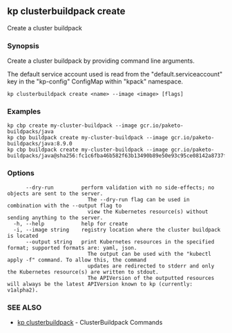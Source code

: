 ## kp clusterbuildpack create

Create a cluster buildpack

### Synopsis

Create a cluster buildpack by providing command line arguments.

The default service account used is read from the "default.serviceaccount" key in the "kp-config" ConfigMap within "kpack" namespace.


```
kp clusterbuildpack create <name> --image <image> [flags]
```

### Examples

```
kp cbp create my-cluster-buildpack --image gcr.io/paketo-buildpacks/java
kp cbp buildpack create my-cluster-buildpack --image gcr.io/paketo-buildpacks/java:8.9.0
kp cbp buildpack create my-cluster-buildpack --image gcr.io/paketo-buildpacks/java@sha256:fc1c6fba46b582f63b13490b89e50e93c95ce08142a8737f4a6b70c826c995de

```

### Options

```
      --dry-run         perform validation with no side-effects; no objects are sent to the server.
                          The --dry-run flag can be used in combination with the --output flag to
                          view the Kubernetes resource(s) without sending anything to the server.
  -h, --help            help for create
  -i, --image string    registry location where the cluster buildpack is located
      --output string   print Kubernetes resources in the specified format; supported formats are: yaml, json.
                          The output can be used with the "kubectl apply -f" command. To allow this, the command
                          updates are redirected to stderr and only the Kubernetes resource(s) are written to stdout.
                          The APIVersion of the outputted resources will always be the latest APIVersion known to kp (currently: v1alpha2).
```

### SEE ALSO

* [kp clusterbuildpack](kp_clusterbuildpack.md)	 - ClusterBuildpack Commands

